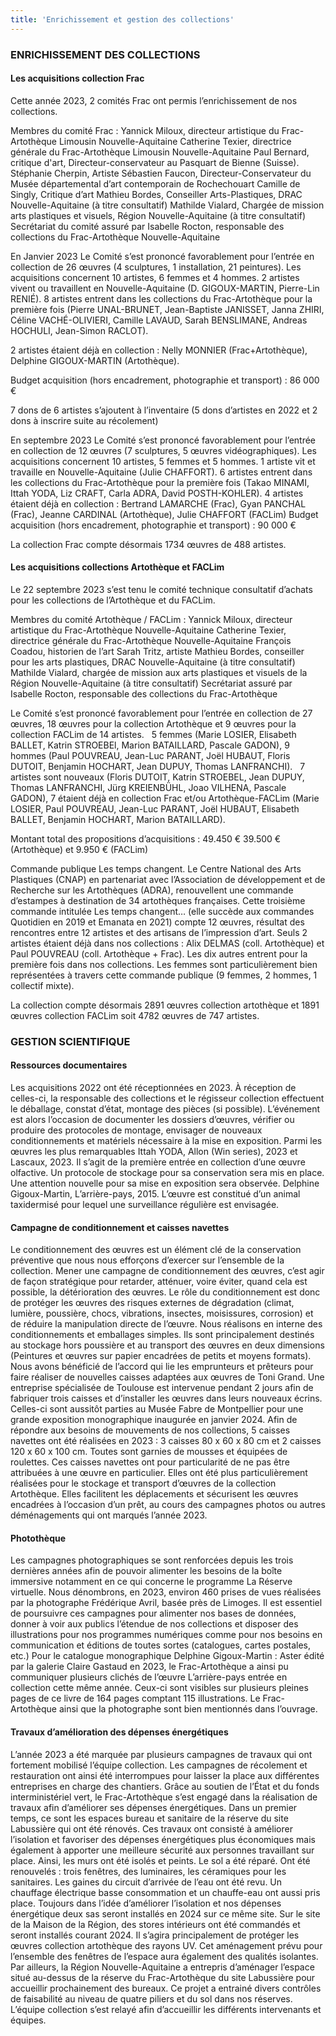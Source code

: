 ```yaml
---
title: 'Enrichissement et gestion des collections'
---
```


### ENRICHISSEMENT DES COLLECTIONS 

#### Les acquisitions collection Frac
Cette année 2023, 2 comités Frac ont permis l’enrichissement de nos collections.

Membres du comité Frac : 
Yannick Miloux, directeur artistique du Frac-Artothèque Limousin Nouvelle-Aquitaine
Catherine Texier, directrice générale du Frac-Artothèque Limousin Nouvelle-Aquitaine Paul Bernard, critique d'art, Directeur-conservateur au Pasquart de Bienne (Suisse). 
Stéphanie Cherpin, Artiste 
Sébastien Faucon, Directeur-Conservateur du Musée départemental d’art contemporain de Rochechouart 
Camille de Singly, Critique d’art
Mathieu Bordes, Conseiller Arts-Plastiques, DRAC Nouvelle-Aquitaine (à titre consultatif)
Mathilde Vialard, Chargée de mission arts plastiques et visuels, Région Nouvelle-Aquitaine (à titre consultatif)
Secrétariat du comité assuré par Isabelle Rocton, responsable des collections du Frac-Artothèque Nouvelle-Aquitaine

En Janvier 2023
Le Comité s’est prononcé favorablement pour l’entrée en collection de 26 œuvres (4 sculptures, 1 installation, 21 peintures).
Les acquisitions concernent 10 artistes, 6 femmes et 4 hommes. 
2 artistes vivent ou travaillent en Nouvelle-Aquitaine (D. GIGOUX-MARTIN, Pierre-Lin RENIÉ).
8 artistes entrent dans les collections du Frac-Artothèque pour la première fois (Pierre UNAL-BRUNET, Jean-Baptiste JANISSET, Janna ZHIRI, Céline VACHÉ-OLIVIERI, Camille LAVAUD, Sarah BENSLIMANE, Andreas HOCHULI, Jean-Simon RACLOT).

2 artistes étaient déjà en collection : Nelly MONNIER (Frac+Artothèque), Delphine GIGOUX-MARTIN (Artothèque).

Budget acquisition (hors encadrement, photographie et transport) : 86 000 €

7 dons de 6 artistes s’ajoutent à l’inventaire (5 dons d’artistes en 2022 et 2 dons à inscrire suite au récolement)

En septembre 2023
Le Comité s’est prononcé favorablement pour l’entrée en collection de 12 œuvres (7 sculptures, 5 œuvres vidéographiques).
Les acquisitions concernent 10 artistes, 5 femmes et 5 hommes. 
1 artiste vit et travaille en Nouvelle-Aquitaine (Julie CHAFFORT).
6 artistes entrent dans les collections du Frac-Artothèque pour la première fois (Takao MINAMI, Ittah YODA, Liz CRAFT, Carla ADRA, David POSTH-KOHLER).
4 artistes étaient déjà en collection : Bertrand LAMARCHE (Frac), Gyan PANCHAL (Frac), Jeanne CARDINAL (Artothèque), Julie CHAFFORT (FACLim)
Budget acquisition (hors encadrement, photographie et transport) : 90 000 €

La collection Frac compte désormais 1734 œuvres de 488 artistes.


#### Les acquisitions collections Artothèque et FACLim
Le 22 septembre 2023 s’est tenu le comité technique consultatif d’achats pour les collections de l’Artothèque et du FACLim.

Membres du comité Artothèque / FACLim : 
Yannick Miloux, directeur artistique du Frac-Artothèque Nouvelle-Aquitaine
Catherine Texier, directrice générale du Frac-Artothèque Nouvelle-Aquitaine
François Coadou, historien de l’art
Sarah Tritz, artiste
Mathieu Bordes, conseiller pour les arts plastiques, DRAC Nouvelle-Aquitaine (à titre consultatif)
Mathilde Vialard, chargée de mission aux arts plastiques et visuels de la Région Nouvelle-Aquitaine (à titre consultatif)
Secrétariat assuré par Isabelle Rocton, responsable des collections du Frac-Artothèque

Le Comité s’est prononcé favorablement pour l’entrée en collection de 27 œuvres,
18 œuvres pour la collection Artothèque et 9 œuvres pour la collection FACLim de 14 artistes.
 
5 femmes (Marie LOSIER, Elisabeth BALLET, Katrin STROEBEl, Marion BATAILLARD, Pascale GADON), 
9 hommes (Paul POUVREAU, Jean-Luc PARANT, Joël HUBAUT, Floris DUTOIT, Benjamin HOCHART, Jean DUPUY, Thomas LANFRANCHI).
 
7 artistes sont nouveaux (Floris DUTOIT, Katrin STROEBEL, Jean DUPUY, Thomas LANFRANCHI, Jürg KREIENBÜHL, Joao VILHENA, Pascale GADON), 
7 étaient déjà en collection Frac et/ou Artothèque-FACLim (Marie LOSIER, Paul POUVREAU, Jean-Luc PARANT, Joël HUBAUT, Elisabeth BALLET, Benjamin HOCHART, Marion BATAILLARD).

Montant total des propositions d’acquisitions : 49.450 € 
39.500 € (Artothèque) et 9.950 € (FACLim)


Commande publique Les temps changent.
Le Centre National des Arts Plastiques (CNAP) en partenariat avec l’Association de développement et de Recherche sur les Artothèques (ADRA), renouvellent une commande d’estampes à destination de 34 artothèques françaises. Cette troisième commande intitulée Les temps changent… (elle succède aux commandes Quotidien en 2019 et Emanata en 2021) compte 12 œuvres, résultat des rencontres entre 12 artistes et des artisans de l’impression d’art. 
Seuls 2 artistes étaient déjà dans nos collections : Alix DELMAS (coll. Artothèque) et Paul POUVREAU (coll. Artothèque + Frac). Les dix autres entrent pour la première fois dans nos collections. Les femmes sont particulièrement bien représentées à travers cette commande publique (9 femmes, 2 hommes, 1 collectif mixte).


La collection compte désormais 2891 œuvres collection artothèque et 1891 œuvres collection FACLim soit 4782 œuvres de 747 artistes.



### GESTION SCIENTIFIQUE 

#### Ressources documentaires
Les acquisitions 2022 ont été réceptionnées en 2023.
À réception de celles-ci, la responsable des collections et le régisseur collection effectuent le déballage, constat d’état, montage des pièces (si possible). L’événement est alors l’occasion de documenter les dossiers d’œuvres, vérifier ou produire des protocoles de montage, envisager de nouveaux conditionnements et matériels nécessaire à la mise en exposition.
Parmi les œuvres les plus remarquables
Ittah YODA, Allon (Win series), 2023 et Lascaux, 2023.
Il s’agit de la première entrée en collection d’une œuvre olfactive. Un protocole de stockage pour sa conservation sera mis en place. Une attention nouvelle pour sa mise en exposition sera observée.
Delphine Gigoux-Martin, L’arrière-pays, 2015.
L’œuvre est constitué d’un animal taxidermisé pour lequel une surveillance régulière est envisagée.

#### Campagne de conditionnement et caisses navettes
Le conditionnement des œuvres est un élément clé de la conservation préventive que nous nous efforçons d’exercer sur l’ensemble de la collection. Mener une campagne de conditionnement des œuvres, c’est agir de façon stratégique pour retarder, atténuer, voire éviter, quand cela est possible, la détérioration des œuvres. Le rôle du conditionnement est donc de protéger les œuvres des risques externes de dégradation (climat, lumière, poussière, chocs, vibrations, insectes, moisissures, corrosion) et de réduire la manipulation directe de l’œuvre.
Nous réalisons en interne des conditionnements et emballages simples. Ils sont principalement destinés au stockage hors poussière et au transport des œuvres en deux dimensions (Peintures et œuvres sur papier encadrées de petits et moyens formats).
Nous avons bénéficié de l’accord qui lie les emprunteurs et prêteurs pour faire réaliser de nouvelles caisses adaptées aux œuvres de Toni Grand. Une entreprise spécialisée de Toulouse est intervenue pendant 2 jours afin de fabriquer trois caisses et d’installer les œuvres dans leurs nouveaux écrins. Celles-ci sont aussitôt parties au Musée Fabre de Montpellier pour une grande exposition monographique inaugurée en janvier 2024.
Afin de répondre aux besoins de mouvements de nos collections, 5 caisses navettes ont été réalisées en 2023 : 3 caisses 80 x 60 x 80 cm et 2 caisses 120 x 60 x 100 cm. Toutes sont garnies de mousses et équipées de roulettes. Ces caisses navettes ont pour particularité de ne pas être attribuées à une œuvre en particulier. Elles ont été plus particulièrement réalisées pour le stockage et transport d’œuvres de la collection Artothèque. Elles facilitent les déplacements et sécurisent les œuvres encadrées à l’occasion d’un prêt, au cours des campagnes photos ou autres déménagements qui ont marqués l’année 2023.

#### Photothèque
Les campagnes photographiques se sont renforcées depuis les trois dernières années afin de pouvoir alimenter les besoins de la boîte immersive notamment en ce qui concerne le programme La Réserve virtuelle.
Nous dénombrons, en 2023, environ 460 prises de vues réalisées par la photographe Frédérique Avril, basée près de Limoges.
Il est essentiel de poursuivre ces campagnes pour alimenter nos bases de données, donner à voir aux publics l’étendue de nos collections et disposer des illustrations pour nos programmes numériques comme pour nos besoins en communication et éditions de toutes sortes (catalogues, cartes postales, etc.)
Pour le catalogue monographique Delphine Gigoux-Martin : Aster édité par la galerie Claire Gastaud en 2023, le Frac-Artothèque a ainsi pu communiquer plusieurs clichés de l’œuvre L’arrière-pays entrée en collection cette même année. Ceux-ci sont visibles sur plusieurs pleines pages de ce livre de 164 pages comptant 115 illustrations. Le Frac-Artothèque ainsi que la photographe sont bien mentionnés dans l’ouvrage.

#### Travaux d’amélioration des dépenses énergétiques
L’année 2023 a été marquée par plusieurs campagnes de travaux qui ont fortement mobilisé l’équipe collection. Les campagnes de récolement et restauration ont ainsi été interrompues pour laisser la place aux différentes entreprises en charge des chantiers.
Grâce au soutien de l’État et du fonds interministériel vert, le Frac-Artothèque s’est engagé dans la réalisation de travaux afin d’améliorer ses dépenses énergétiques. Dans un premier temps, ce sont les espaces bureau et sanitaire de la réserve du site Labussière qui ont été rénovés.
Ces travaux ont consisté à améliorer l’isolation et favoriser des dépenses énergétiques plus économiques mais également à apporter une meilleure sécurité aux personnes travaillant sur place.
Ainsi, les murs ont été isolés et peints. Le sol a été réparé. Ont été renouvelés : trois fenêtres, des luminaires, les céramiques pour les sanitaires. Les gaines du circuit d’arrivée de l’eau ont été revu. Un chauffage électrique basse consommation et un chauffe-eau ont aussi pris place.
Toujours dans l’idée d’améliorer l’isolation et nos dépenses énergétique deux sas seront installés en 2024 sur ce même site.
Sur le site de la Maison de la Région, des stores intérieurs ont été commandés et seront installés courant 2024. Il s’agira principalement de protéger les œuvres collection artothèque des rayons UV. Cet aménagement prévu pour l’ensemble des fenêtres de l’espace aura également des qualités isolantes.
Par ailleurs, la Région Nouvelle-Aquitaine a entrepris d’aménager l’espace situé au-dessus de la réserve du Frac-Artothèque du site Labussière pour accueillir prochainement des bureaux. Ce projet a entrainé divers contrôles de faisabilité au niveau de quatre piliers et du sol dans nos réserves. L’équipe collection s’est relayé afin d’accueillir les différents intervenants et équipes.